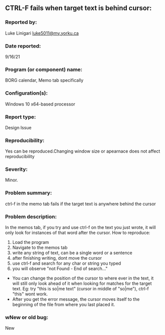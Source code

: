 ## CTRL-F fails when target text is behind cursor:

### Reported by:

Luke Linigari luke5011@my.yorku.ca

### Date reported:

9/16/21

### Program (or component) name:

BORG calendar, Memo tab specifically

### Configuration(s):

Windows 10
x64-based processor

### Report type:

Design Issue

### Reproducibility:

Yes can be reproduced.Changing window size or apearnace does not affect reproducibility

### Severity:

Minor.

### Problem summary:

ctrl-f in the memo tab fails if the target text is anywhere behind the cursor

### Problem description:

In the memos tab, if you try and use ctrl-f on the text you just wrote, it will only look for instances of that word after the cursor.
How to reproduce:

1. Load the program
2. Navigate to the memos tab
3. write any string of text, can be a single word or a sentence
4. after finishing writing, dont move the cursor
5. use ctrl-f and search for any char or string you typed
6. you will observe "not Found - End of search..."

- You can change the position of the cursor to where ever in the text, it will still only look ahead of it when looking for matches for the target text. Eg: try "this is so|me text" (cursor in middle of "so|me"), ctrl-f "this" wont work.
- After you get the error message, the cursor moves itself to the beginning of the file from where you last placed it.

### wNew or old bug:

New
